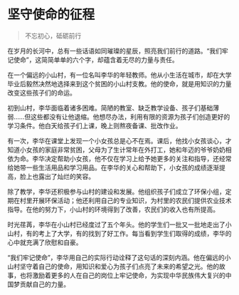 # 坚守使命的征程
> 不忘初心，砥砺前行

在岁月的长河中，总有一些话语如同璀璨的星辰，照亮我们前行的道路。“我们牢记使命”，这简简单单的六个字，却蕴含着无尽的力量与责任。

在一个偏远的小山村，有一位名叫李华的年轻教师。他从小生活在城市，却在大学毕业后毅然决然地选择来到这个贫困的小山村支教。他的使命，就是用知识的力量改变这些孩子们的命运。

初到山村，李华面临着诸多困难。简陋的教室、缺乏教学设备、孩子们基础薄弱……但这些都没有让他退缩。他想尽办法，利用有限的资源为孩子们创造更好的学习条件。他白天给孩子们上课，晚上则熬夜备课、批改作业。

有一次，李华在课堂上发现一个小女孩总是心不在焉。课后，他找小女孩谈心，才知道小女孩的家庭非常贫困，父母为了生计常年在外打工，她和年迈的爷爷奶奶相依为命。李华决定帮助小女孩，他不仅在学习上给予她更多的关注和指导，还经常给她带一些生活用品和学习用品。在李华的关心和帮助下，小女孩的成绩逐渐提高，脸上也露出了灿烂的笑容。

除了教学，李华还积极参与山村的建设和发展。他组织孩子们成立了环保小组，定期在村里开展环保活动；他还利用自己的专业知识，为村里的农民们提供农业技术指导。在他的努力下，小山村的环境得到了改善，农民们的收入也有所提高。

时光荏苒，李华在小山村已经度过了五个年头。他的学生们一批又一批地走出了小山村，有的考上了大学，有的找到了好工作。每当看到学生们取得的成绩，李华的心中就充满了欣慰和自豪。

“我们牢记使命”，李华用自己的实际行动诠释了这句话的深刻内涵。他在偏远的小山村坚守着自己的使命，用知识和爱心为孩子们点亮了未来的希望之光。他的故事，也将激励着更多的人在自己的岗位上牢记使命，为实现中华民族伟大复兴的中国梦贡献自己的力量。
